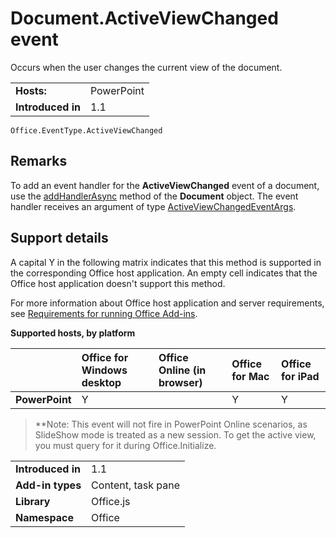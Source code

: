 
# Document.ActiveViewChanged event
Occurs when the user changes the current view of the document.

|||
|:-----|:-----|
|**Hosts:**|PowerPoint|
|**Introduced in**|1.1|

```
Office.EventType.ActiveViewChanged
```


## Remarks

To add an event handler for the  **ActiveViewChanged** event of a document, use the [addHandlerAsync](https://dev.office.com/reference/add-ins/shared/document.addhandlerasync) method of the **Document** object. The event handler receives an argument of type [ActiveViewChangedEventArgs](https://dev.office.com/reference/add-ins/shared/document.activeviewchangedeventargs).


## Support details


A capital Y in the following matrix indicates that this method is supported in the corresponding Office host application. An empty cell indicates that the Office host application doesn't support this method.

For more information about Office host application and server requirements, see [Requirements for running Office Add-ins](../../docs/overview/requirements-for-running-office-add-ins.md).


**Supported hosts, by platform**


||**Office for Windows desktop**|**Office Online (in browser)**|**Office for Mac**|**Office for iPad**|
|:-----|:-----|:-----|:-----|:-----|
|**PowerPoint**|Y||Y|Y|

>**Note: This event will not fire in PowerPoint Online scenarios, as SlideShow mode is treated as a new session. To get the active view, you must query for it during Office.Initialize.
 

|||
|:-----|:-----|
|**Introduced in**|1.1|
|**Add-in types**|Content, task pane|
|**Library**|Office.js|
|**Namespace**|Office|
